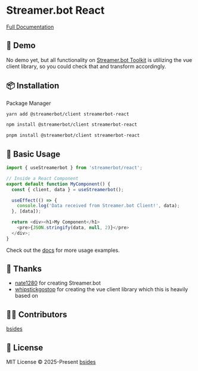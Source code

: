 # Streamer.bot React

[Full Documentation](https://streamerbot.github.io/client/)

## 🌈 Demo

No demo yet, but all functionality on [Streamer.bot Toolkit](https://toolkit.streamer.bot) is utilizing the vue client library, so you could check that and transform accordingly.

## 📦 Installation

Package Manager

```bash
yarn add @streamerbot/client streamerbot-react

npm install @streamerbot/client streamerbot-react

pnpm install @streamerbot/client streamerbot-react
```

## 🦄 Basic Usage

```ts
import { useStreamerbot } from 'streamerbot/react';

// Inside a React Component
export default function MyComponent() {
  const { client, data } = useStreamerbot();

  useEffect(() => {
    console.log('Data received from Streamer.bot Client!', data);
  }, [data]);

  return <div><h1>My Component</h1>
    <pre>{JSON.stringify(data, null, 2)}</pre>
  </div>;
}
```

Check out the [docs](https://streamerbot.github.io/client/) for more usage examples.

## 🌸 Thanks

- [nate1280](https://github.com/nate1280) for creating Streamer.bot
- [whipstickgostop](https://github.com/whipstickgostop) for creating the vue client library which this is heavily based on

## 👨‍🚀 Contributors

[bsides](https://github.com/bsides)

## 📄 License

MIT License © 2025-Present [bsides](https://github.com/bsides)
